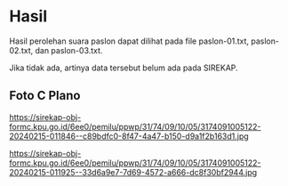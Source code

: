 # Hasil

Hasil perolehan suara paslon dapat dilihat pada file paslon-01.txt, paslon-02.txt, dan paslon-03.txt.

Jika tidak ada, artinya data tersebut belum ada pada SIREKAP.

## Foto C Plano

https://sirekap-obj-formc.kpu.go.id/6ee0/pemilu/ppwp/31/74/09/10/05/3174091005122-20240215-011846--c89bdfc0-8f47-4a47-b150-d9a1f2b163d1.jpg

https://sirekap-obj-formc.kpu.go.id/6ee0/pemilu/ppwp/31/74/09/10/05/3174091005122-20240215-011925--33d6a9e7-7d69-4572-a666-dc8f30bf2944.jpg
